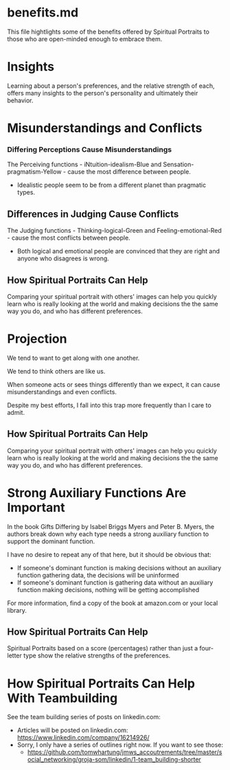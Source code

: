 
# benefits.md

This file hightlights some of the benefits offered by Spiritual Portraits to those who are open-minded enough to embrace them.

# Insights

Learning about a person's preferences, and the relative strength of each, offers
many insights to the person's personality and ultimately their behavior.

# Misunderstandings and Conflicts

### Differing Perceptions Cause Misunderstandings

The Perceiving functions - iNtuition-idealism-Blue and Sensation-pragmatism-Yellow - cause the most difference between people.

- Idealistic people seem to be from a different planet than pragmatic types.

## Differences in Judging Cause Conflicts

The Judging functions - Thinking-logical-Green and Feeling-emotional-Red - cause the most conflicts between people.

- Both logical and emotional people are convinced that they are right and anyone who disagrees is wrong.

## How Spiritual Portraits Can Help

Comparing your spiritual portrait with others' images can help you quickly learn who is really looking at the world
and making decisions the the same way you do, and who has different preferences.

# Projection

We tend to want to get along with one another.

We tend to think others are like us.

When someone acts or sees things differently than we expect, it can cause misunderstandings and even conflicts.

Despite my best efforts, I fall into this trap more frequently than I care to admit.

## How Spiritual Portraits Can Help

Comparing your spiritual portrait with others' images can help you quickly learn who is really looking at the world
and making decisions the the same way you do, and who has different preferences.

# Strong Auxiliary Functions Are Important

In the book Gifts Differing by Isabel Briggs Myers and Peter B. Myers, the authors break down why each type
needs a strong auxiliary function to support the dominant function.

I have no desire to repeat any of that here, but it should be obvious that:

- If someone's dominant function is making decisions without an auxiliary function gathering data, the decisions will be uninformed
- If someone's dominant function is gathering data without an auxiliary function making decisions, nothing will be getting accomplished

For more information, find a copy of the book at amazon.com or your local library.

## How Spiritual Portraits Can Help

Spiritual Portraits based on a score (percentages) rather than just a four-letter type show the
relative strengths of the preferences.

# How Spiritual Portraits Can Help With Teambuilding

See the team building series of posts on linkedin.com:

- Articles will be posted on linkedin.com: https://www.linkedin.com/company/16214926/
- Sorry, I only have a series of outlines right now.  If you want to see those:
  - https://github.com/tomwhartung/jmws_accoutrements/tree/master/social_networking/groja-som/linkedin/1-team_building-shorter

